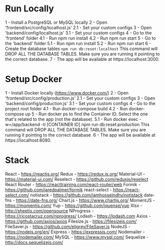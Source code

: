 # Run Locally

1 - Install a PostgreSQL or MySQL locally
2 - Open 'frontend/src/config/localhost.js'
2.1 - Set your custom configs
3 - Open 'backend/config/localhost.js'
3.1 - Set your custom configs
4 - Go to the 'frontend' folder
4.1 - Run npm run install
4.2 - Run npm run start
5 - Go to the 'backend' folder
5.1 - Run npm run install
5.2 - Run npm run start
6 - Create the database tables
`npm run db:reset:localhost`
This command will DROP ALL THE DATABASE TABLES. Make sure you are running it pointing to the correct database.
7 - The app will be available at https://localhost:3000.

#  Setup Docker
1 - Install Docker locally (https://www.docker.com/)
2 - Open 'frontend/src/config/production.js'
2.1 - Set your custom configs
3 - Open 'backend/config/production.js'
3.1 - Set your custom configs
4 - Go to the project root folder
4.1 - Run docker-compose build
4.2 - Run docker-compose up
5 - Run docker ps to find the Container ID. Select the one that's related to the app (not the database).
5.1 - Run docker exec -w=/app/backend -ti [CONTAINER ID] npm run db:reset:production
This command will DROP ALL THE DATABASE TABLES. Make sure you are running it pointing to the correct database.
6 - The app will be available at https://localhost:8080.

# Stack
React - https://reactjs.org/
Redux - https://redux.js.org/
Material-UI - https://material-ui.com/
Reselect - https://github.com/reduxjs/reselect
React Router - https://reacttraining.com/react-router/web
Formik - https://github.com/jaredpalmer/formik
react-select - https://react-select.com/
notistack - https://github.com/iamhosseindhv/notistack
date-fns - https://date-fns.org/
Chart.js - https://www.chartjs.org/
MomentJS - https://momentjs.com/
Yup - https://github.com/jquense/yup
Xlsx - http://sheetjs.com/opensource
NProgress - https://ricostacruz.com/nprogress/
Lodash - https://lodash.com
Axios - https://github.com/axios/axios
Filesize.js - https://filesizejs.com/
FileSaver.js - https://github.com/eligrey/FileSaver.js
NodeJS - https://nodejs.org/en/
Express - https://expressjs.com/
Nodemailer - https://nodemailer.com/
MySQL - https://www.mysql.com/
Sequelize - http://docs.sequelizejs.com/